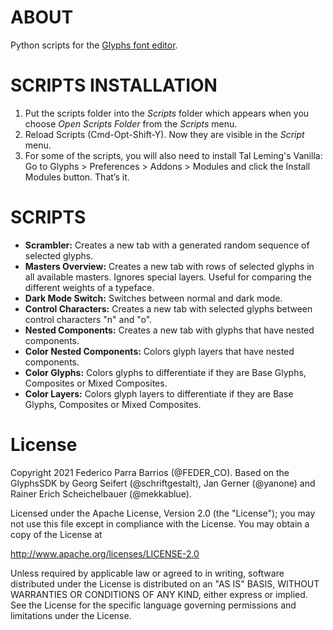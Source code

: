 # ABOUT

Python scripts for the [Glyphs font editor](http://glyphsapp.com/).

# SCRIPTS INSTALLATION

1. Put the scripts folder into the *Scripts* folder which appears when you choose *Open Scripts Folder* from the *Scripts* menu. 
2. Reload Scripts (Cmd-Opt-Shift-Y). Now they are visible in the *Script* menu. 
3. For some of the scripts, you will also need to install Tal Leming's Vanilla: Go to Glyphs > Preferences > Addons > Modules and click the Install Modules button. That’s it.

# SCRIPTS

* **Scrambler:** Creates a new tab with a generated random sequence of selected glyphs.
* **Masters Overview:** Creates a new tab with rows of selected glyphs in all available masters. Ignores special layers. Useful for comparing the different weights of a typeface.
* **Dark Mode Switch:** Switches between normal and dark mode.
* **Control Characters:** Creates a new tab with selected glyphs between control characters "n" and "o".
* **Nested Components:** Creates a new tab with glyphs that have nested components.
* **Color Nested Components:** Colors glyph layers that have nested components.
* **Color Glyphs:** Colors glyphs to differentiate if they are Base Glyphs, Composites or Mixed Composites.
* **Color Layers:** Colors glyph layers to differentiate if they are Base Glyphs, Composites or Mixed Composites.

# License

Copyright 2021 Federico Parra Barrios (@FEDER_CO).
Based on the GlyphsSDK by Georg Seifert (@schriftgestalt), Jan Gerner (@yanone) and Rainer Erich Scheichelbauer (@mekkablue).

Licensed under the Apache License, Version 2.0 (the "License");
you may not use this file except in compliance with the License.
You may obtain a copy of the License at

http://www.apache.org/licenses/LICENSE-2.0

Unless required by applicable law or agreed to in writing, software
distributed under the License is distributed on an "AS IS" BASIS,
WITHOUT WARRANTIES OR CONDITIONS OF ANY KIND, either express or implied.
See the License for the specific language governing permissions and
limitations under the License.
